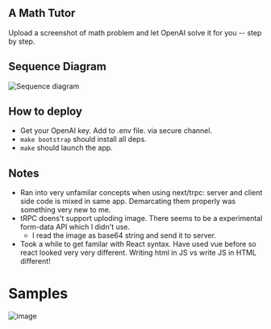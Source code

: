 ## A Math Tutor

Upload a screenshot of math problem and let OpenAI solve it for you -- step by
step. 

## Sequence Diagram

![Sequence diagram](https://kroki.subcom.tech/plantuml/svg/eNqFkMFOwzAMhu95Cr8A44I49ICGJiGVA6267cZhprFo1jaObFfl8Uk2xMSJQyLF___b_rJVQ7FlnpyOIYKwkku5EvqQMBoclcS5csPd0-VVwW4K_QjtwMbAAoYjgfZCFDXXbua6gmOaGP0ftS7aoWt3FewpevhApccHoNizJ_8eIcz4SZB7nxKrbWwxlpMriZJsEsXn-t9sE7OtraGcNdgASXhO5q7x2wod2SKZmzRxVAJUeN03b7_jCsQLy4rirya9tM8UPyTF0OVdMvOMMnpe4_2MNpzxyzm3zUr-3G-VSHai)

## How to deploy

- Get your OpenAI key.  Add to .env file.
  via secure channel.
- `make bootstrap` should install all deps.
- `make` should launch the app.

## Notes

- Ran into very unfamilar concepts when using next/trpc: server and client side code is mixed in
  same app. Demarcating them properly was something very new to me.
- tRPC doens't support uploding image. There seems to be a experimental form-data API which I didn't
  use.
  - I read the image as base64 string and send it to server.
- Took a while to get familar with React syntax. Have used vue before so react looked very very
  different. Writing html in JS vs write JS in HTML different!

# Samples

![image](https://github.com/user-attachments/assets/f742c5e3-96e8-4121-8625-f13382bd40c2)
